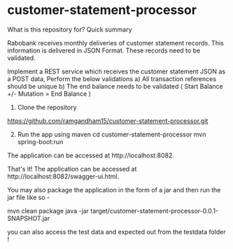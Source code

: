 # customer-statement-processor

What is this repository for?
Quick summary

Rabobank receives monthly deliveries of customer statement records. This information is delivered in JSON Format.
These records need to be validated.


Implement a REST service which receives the customer statement JSON as a POST data, Perform the below validations
 a) All transaction references should be unique
 b) The end balance needs to be validated ( Start Balance +/- Mutation = End Balance )

1. Clone the repository

https://github.com/ramgandham15/customer-statement-processor.git

2. Run the app using maven
cd customer-statement-processor
mvn spring-boot:run

The application can be accessed at http://localhost:8082.

That's it! The application can be accessed at http://localhost:8082/swagger-ui.html.

You may also package the application in the form of a jar and then run the jar file like so -

mvn clean package
java -jar target/customer-statement-processor-0.0.1-SNAPSHOT.jar

you can also access the test data and expected out from the testdata folder !
